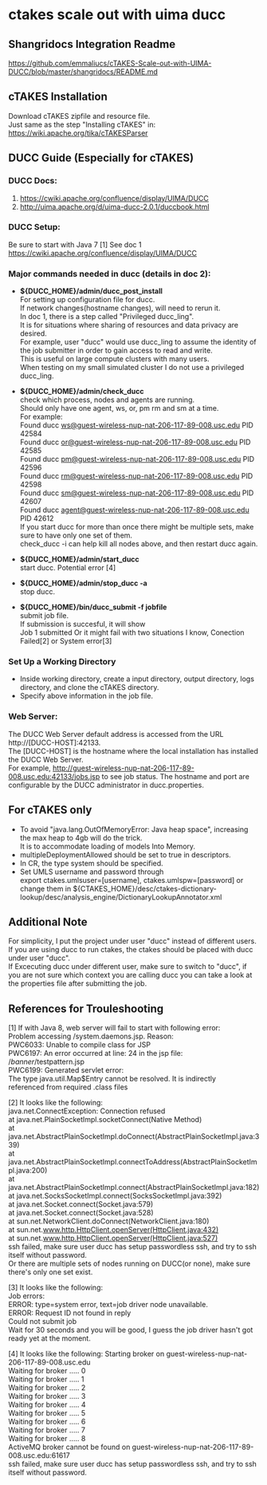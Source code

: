 # ctakes scale out with uima ducc  

## Shangridocs Integration Readme   
https://github.com/emmaliucs/cTAKES-Scale-out-with-UIMA-DUCC/blob/master/shangridocs/README.md

## cTAKES Installation  
Download cTAKES zipfile and resource file.  
Just same as the step "Installing cTAKES" in:  
https://wiki.apache.org/tika/cTAKESParser  

## DUCC Guide (Especially for cTAKES)

### DUCC Docs:
1. https://cwiki.apache.org/confluence/display/UIMA/DUCC
2. http://uima.apache.org/d/uima-ducc-2.0.1/duccbook.html

### DUCC Setup:
Be sure to start with Java 7 [1]
See doc 1 https://cwiki.apache.org/confluence/display/UIMA/DUCC

### Major commands needed in ducc (details in doc 2):
* **${DUCC_HOME}/admin/ducc_post_install**  
  For setting up configuration file for ducc.  
  If network changes(hostname changes), will need to rerun it.  
  In doc 1, there is a step called "Privileged ducc_ling".  
  It is for situations where sharing of resources and data privacy are desired.  
  For example, user "ducc" would use ducc_ling to assume the identity of the job submitter in order to gain access to read and    write.  
  This is useful on large compute clusters with many users.  
  When testing on my small simulated cluster I do not use a privileged ducc_ling.  
  
* **${DUCC_HOME}/admin/check_ducc**  
  check which process, nodes and agents are running.  
  Should only have one agent, ws, or, pm rm and sm at a time.  
  For example:  
  Found ducc ws@guest-wireless-nup-nat-206-117-89-008.usc.edu PID 42584  
  Found ducc or@guest-wireless-nup-nat-206-117-89-008.usc.edu PID 42585  
  Found ducc pm@guest-wireless-nup-nat-206-117-89-008.usc.edu PID 42596  
  Found ducc rm@guest-wireless-nup-nat-206-117-89-008.usc.edu PID 42598  
  Found ducc sm@guest-wireless-nup-nat-206-117-89-008.usc.edu PID 42607  
  Found ducc agent@guest-wireless-nup-nat-206-117-89-008.usc.edu PID 42612  
  If you start ducc for more than once there might be multiple sets, make sure to have only one set of them.  
  check_ducc -i can help kill all nodes above, and then restart ducc again.  

* **${DUCC_HOME}/admin/start_ducc**  
  start ducc. 
  Potential error [4]

* **${DUCC_HOME}/admin/stop_ducc -a**  
  stop ducc. 

* **${DUCC_HOME}/bin/ducc_submit -f jobfile**  
  submit job file.  
  If submission is succesful, it will show  
  Job 1 submitted
  Or it might fail with two situations I know, Conection Failed[2] or System error[3]  

### Set Up a Working Directory  
* Inside working directory, create a input directory, output directory, logs directory, and clone the cTAKES directory.  
* Specify above information in the job file.

### Web Server:
  The DUCC Web Server default address is accessed from the URL http://[DUCC-HOST]:42133.  
  The [DUCC-HOST] is the hostname where the local installation has installed the DUCC Web Server.  
  For example, http://guest-wireless-nup-nat-206-117-89-008.usc.edu:42133/jobs.jsp to see job status.
  The hostname and port are configurable by the DUCC administrator in ducc.properties.  

## For cTAKES only  
* To avoid "java.lang.OutOfMemoryError: Java heap space", increasing the max heap to 4gb will do the trick.  
It is to accommodate loading of models Into Memory.  
* multipleDeploymentAllowed should be set to true in descriptors.  
* In CR, the type system should be specified.  
* Set UMLS username and password through  
export ctakes.umlsuser=[username], ctakes.umlspw=[password]  or
change them in ${CTAKES_HOME}/desc/ctakes-dictionary-lookup/desc/analysis_engine/DictionaryLookupAnnotator.xml  


## Additional Note
For simplicity, I put the project under user "ducc" instead of different users.  
If you are using ducc to run ctakes, the ctakes should be placed with ducc under user "ducc".  
If Excecuting ducc under different user, make sure to switch to "ducc", if you are not sure which context you are calling ducc you can take a look at the properties file after submitting the job.
  
  
## References for Trouleshooting
[1] If with Java 8, web server will fail to start with following error:  
Problem accessing /system.daemons.jsp. Reason:  
PWC6033: Unable to compile class for JSP  
PWC6197: An error occurred at line: 24 in the jsp file:  
/$banner/$testpattern.jsp  
PWC6199: Generated servlet error:  
The type java.util.Map$Entry cannot be resolved. It is indirectly  
referenced from required .class files  

[2] It looks like the following:  
java.net.ConnectException: Connection refused  
	at java.net.PlainSocketImpl.socketConnect(Native Method)  
	at java.net.AbstractPlainSocketImpl.doConnect(AbstractPlainSocketImpl.java:339)  
	at java.net.AbstractPlainSocketImpl.connectToAddress(AbstractPlainSocketImpl.java:200)  
	at java.net.AbstractPlainSocketImpl.connect(AbstractPlainSocketImpl.java:182)  
	at java.net.SocksSocketImpl.connect(SocksSocketImpl.java:392)  
	at java.net.Socket.connect(Socket.java:579)  
	at java.net.Socket.connect(Socket.java:528)  
	at sun.net.NetworkClient.doConnect(NetworkClient.java:180)  
	at sun.net.www.http.HttpClient.openServer(HttpClient.java:432)  
	at sun.net.www.http.HttpClient.openServer(HttpClient.java:527)  
ssh failed, make sure user ducc has setup passwordless ssh, and try to ssh itself without password.  
Or there are multiple sets of nodes running on DUCC(or none), make sure there's only one set exist.  

[3] It looks like the following:  
Job errors:  
ERROR:  type=system error, text=job driver node unavailable.  
ERROR: Request ID not found in reply  
Could not submit job  
Wait for 30 seconds and you will be good, I guess the job driver hasn't got ready yet at the moment.

[4] It looks like the following: 
Starting broker on guest-wireless-nup-nat-206-117-89-008.usc.edu  
Waiting for broker ..... 0  
Waiting for broker ..... 1  
Waiting for broker ..... 2  
Waiting for broker ..... 3  
Waiting for broker ..... 4  
Waiting for broker ..... 5  
Waiting for broker ..... 6  
Waiting for broker ..... 7  
Waiting for broker ..... 8  
ActiveMQ broker cannot be found on guest-wireless-nup-nat-206-117-89-008.usc.edu:61617  
ssh failed, make sure user ducc has setup passwordless ssh, and try to ssh itself without password.

